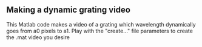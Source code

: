 ## Making a dynamic grating video 
This Matlab code makes a video of a grating which wavelength dynamically goes from a0 pixels to a1.
Play with the "create..." file parameters to create the .mat video you desire

